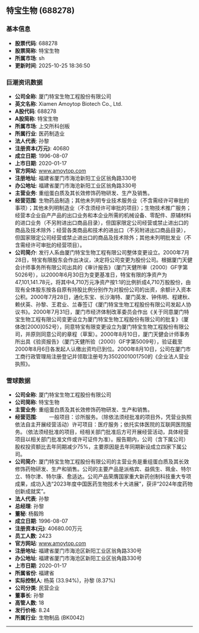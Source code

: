 ## 特宝生物 (688278)

### 基本信息

- **股票代码**: 688278
- **股票简称**: 特宝生物
- **所属市场**: sh
- **更新时间**: 2025-10-25 18:36:50

### 巨潮资讯数据

- **公司全称**: 厦门特宝生物工程股份有限公司
- **英文名称**: Xiamen Amoytop Biotech Co., Ltd.
- **A股代码**: 688278
- **A股简称**: 特宝生物
- **所属市场**: 上交所科创板
- **所属行业**: 医药制造业
- **法人代表**: 孙黎
- **注册资本(万元)**: 40680
- **成立日期**: 1996-08-07
- **上市日期**: 2020-01-17
- **官方网站**: www.amoytop.com
- **注册地址**: 福建省厦门市海沧新阳工业区翁角路330号
- **办公地址**: 福建省厦门市海沧新阳工业区翁角路330号
- **主营业务**: 重组蛋白质及其长效修饰药物研发、生产及销售。
- **经营范围**: 生物药品制造；其他未列明专业技术服务业（不含需经许可审批的事项）；其他未列明制造业（不含须经许可审批的项目）；生物技术推广服务；经营本企业自产产品的出口业务和本企业所需的机械设备、零配件、原辅材料的进口业务（不另附进出口商品目录），但国家限定公司经营或禁止进出口的商品及技术除外；经营各类商品和技术的进出口（不另附进出口商品目录），但国家限定公司经营或禁止进出口的商品及技术除外；其他未列明批发业（不含需经许可审批的经营项目）。
- **公司简介**: 发行人系由厦门特宝生物工程有限公司整体变更设立。2000年7月28日，特宝有限股东会作出决议，决定将公司变更为股份公司。根据厦门天健会计师事务所有限公司出具的《审计报告》（厦门天健所审（2000）GF字第5026号），以2000年6月30日为变更基准日，特宝有限的净资产为47,101,141.78元，将其中4,710万元净资产按1:1的比例折成4,710万股股份，由现有全体股东按各自原有持股比例分别作为对股份公司的出资，余额计入资本公积。2000年7月28日，通化东宝、长沙海特、厦门英发、钟伟明、程建秋、赖伏英、孙黎、王君业、兰春签订《厦门特宝生物工程股份有限公司发起人协议书》。2000年7月31日，厦门市经济体制改革委员会作出《关于同意厦门特宝生物工程有限公司变更设立为厦门特宝生物工程股份有限公司的批复》（厦体改[2000]052号），同意特宝有限变更设立为厦门特宝生物工程股份有限公司，并原则同意公司的章程（草案）。2000年8月10日，厦门天健会计师事务所出具《验资报告》（厦门天健所验（2000）GF字第5009号），验证截至2000年8月6日各发起人认缴出资均已到位。2000年8月10日，公司在厦门市工商行政管理局注册登记并领取注册号为3502001001750的《企业法人营业执照》。

### 雪球数据

- **公司全称**: 厦门特宝生物工程股份有限公司
- **公司简称**: 特宝生物
- **主营业务**: 重组蛋白质及其长效修饰药物研发、生产和销售。
- **经营范围**: 　　一般项目：诊所服务。（除依法须经批准的项目外，凭营业执照依法自主开展经营活动）许可项目：医疗服务；依托实体医院的互联网医院服务。（依法须经批准的项目，经相关部门批准后方可开展经营活动，具体经营项目以相关部门批准文件或许可证件为准）。报告期内，公司（含下属公司）股权投资额比去年同期减少75%，主要原因是去年同期新设成立四家下属公司。
- **公司简介**: 厦门特宝生物工程股份有限公司的主营业务是重组蛋白质及其长效修饰药物研发、生产和销售。公司的主要产品是派格宾、益佩生、珮金、特尔立、特尔津、特尔康、愈适达。公司产品荣膺国家重大新药创制科技重大专项成果，成功入选“2023年度中国医药生物技术十大进展”，获评“2024年度药物创新成就奖”。
- **法人代表**: 孙黎
- **总经理**: 孙黎
- **董秘**: 杨毅玲
- **成立日期**: 1996-08-07
- **注册资本(元)**: 40680.00万元
- **员工人数**: 2423
- **官方网站**: www.amoytop.com
- **注册地址**: 福建省厦门市海沧区新阳工业区翁角路330号
- **办公地址**: 福建省厦门市海沧区新阳工业区翁角路330号
- **上市日期**: 2020-01-17
- **所属省份**: 福建省
- **实际控制人**: 杨英 (33.94%)，孙黎 (8.37%)
- **公司分类**: 民营企业
- **董事长**: 孙黎
- **高管人数**: 18
- **发行价格**: 8.24
- **所属行业**: 生物制品 (BK0042)

---